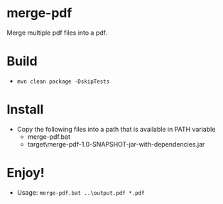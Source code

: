 # merge-pdf
Merge multiple pdf files into a pdf.

# Build
* <code>mvn clean package -DskipTests</code>

# Install
* Copy the following files into a path that is available in PATH variable
  * merge-pdf.bat
  * target\merge-pdf-1.0-SNAPSHOT-jar-with-dependencies.jar

# Enjoy! 
* Usage: <code>merge-pdf.bat ..\output.pdf *.pdf</code>
